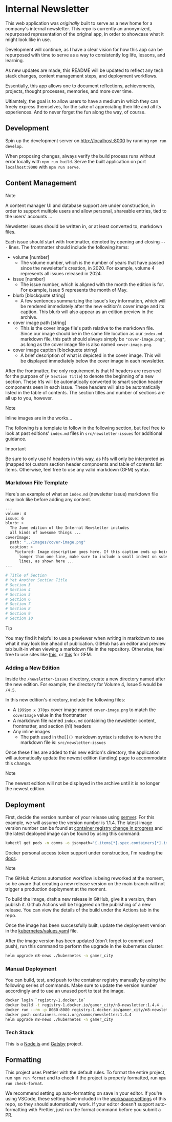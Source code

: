 # Internal Newsletter

This web application was _*originally*_ built to serve as a new home for a company's internal newsletter. This repo is currently an anonymized, repurposed representation of the original app, in order to showcase what it might look like in use.

Development will continue, as I have a clear vision for how this app can be repurposed with time to serve as a way to consistently log life, lessons, and learning.

As new updates are made, this README will be updated to reflect any tech stack changes, content management steps, and deployment workflows.

Essentially, this app allows one to document reflections, achievements, projects, thought processes, memories, and more over time.

Ultiamtely, the goal is to allow users to have a medium in which they can freely express themselves, for the sake of appreciating their life and all its experiences. And to never forget the fun along the way, of course.

## Development

Spin up the development server on [http://localhost:8000](http://localhost:8000) by running `npm run develop`.

When proposing changes, always verify the build process runs without error locally with `npm run build`. Serve the built application on port `localhost:9000` with `npm run serve`.

## Content Management

> [!NOTE]
> A content manager UI and database support are under construction, in order to support multiple users and allow personal, shareable entries, tied to the users' accounts ...

Newsletter issues should be written in, or at least converted to, markdown files.

Each issue should start with frontmatter, denoted by opening and closing `---` lines. The frontmatter should include the following items:

- volume [number]
  - The volume number, which is the number of years that have passed since the newsletter's creation, in 2020. For example, volume 4 represents all issues released in 2024.
- issue [number]
  - The issue number, which is aligned with the month the edition is for. For example, issue 5 represents the month of May.
- blurb [blockquote string]
  - A few sentences summarizing the issue's key information, which will be rendered immediately after the new edition's cover image and its caption. This blurb will also appear as an edition preview in the archive.
- cover image path [string]
  - This is the cover image file's path relative to the markdown file. Since our image should be in the same file location as our `index.md` markdown file, this path should always simply be `"cover-image.png"`, as long as the cover image file is also named `cover-image.png`.
- cover image caption [blockquote string]
  - A brief description of what is depicted in the cover image. This will be displayed immediately below the cover image in each newsletter.

After the frontmatter, the only requirement is that h1 headers are reserved for the purpose of (`# Section Title`) to denote the beginning of a new section. These h1s will be automatically converted to smart section header components seen in each issue. These headers will also be automatically listed in the table of contents. The section titles and number of sections are all up to you, however.

> [!NOTE]
> Inline images are in the works...

The following is a template to follow in the following section, but feel free to look at past editions' `index.md` files in `src/newsletter-issues` for additional guidance.

> [!IMPORTANT]
> Be sure to only use h1 headers in this way, as h1s will only be interpreted as (mapped to) custom section header compnoents and table of contents list items.
> Otherwise, feel free to use any valid markdown (GFM) syntax.

### Markdown File Template

Here's an example of what an `index.md` (newsletter issue) markdown file may look like before adding any content.

```bash
---
volume: 4
issue: 6
blurb: >
  The June edition of the Internal Newsletter includes
  all kinds of awesome things ...
coverImage:
  path: "../images/cover-image.png"
  caption: >
    Pictured: Image description goes here. If this caption ends up being
      longer than one line, make sure to include a small indent on subsequent
      lines, as shown here ...
---

# Title of Section
# Yet Another Section Title
# Section 3
# Section 4
# Section 5
# Section 6
# Section 7
# Section 8
# Section 9
# Section 10
```

> [!TIP]
> You may find it helpful to use a previewer when writing in markdown to see what it may look like
> ahead of publication. GitHub has an editor and preview tab built-in when viewing a markdown file in
> the repository. Otherwise, feel free to use sites like [this](https://markdownlivepreview.com/),
> or [this](https://loilo.github.io/gfm-preview/) for GFM.

### Adding a New Edition

Inside the `/newsletter-issues` directory, create a new directory named after the new edition. For example, the directory for Volume 4, Issue 5 would be `/4.5`.

In this new edition's directory, include the following files:

- A `1999px x 370px` cover image named `cover-image.png` to match the `coverImage` value in the frontmatter
- A markdown file named `index.md` containing the newsletter content, frontmatter, and section (h1) headers
- Any inline images
  - The path used in the`[]()` markdown syntax is relative to where the markdown file is: `src/newsletter-issues`

Once these files are added to this new edition's directory, the application will automatically update the newest edition (landing) page to accommodate this change.

> [!NOTE]
> The newest edition will not be displayed in the archive until it is no longer the newest edition.

## Deployment

First, decide the version number of your release using [semver](https://semver.org/). For this example, we will assume the version number is 1.1.4. The latest image version number can be found at [container registry change in progress](registry-1.docker.io) and the latest deployed image can be found by using this command:

```bash
kubectl get pods -n comms -o jsonpath="{.items[*].spec.containers[*].image}" -l app.kubernetes.io/name=n8-newsletter
```

Docker personal access token support under construction, I'm reading the [docs](https://docs.docker.com/security/access-tokens/).

> [!NOTE]
> The GitHub Actions automation workflow is being reworked at the moment, so be aware that creating a new release version on the main branch will not trigger a production deployment at the moment.

To build the image, draft a new release in GitHub, give it a version, then publish it. Github Actions will be triggered on the publishing of a new release. You can view the details of the build under the Actions tab in the repo.

Once the image has been successfully built, update the deployment version in the [kubernetes/values.yaml](https://github.com/nathanlf/n8-news/kubernetes/values.yaml) file.

After the image version has been updated (don't forget to commit and push), run this command to perform the upgrade in the kubernetes cluster:

```bash
helm upgrade n8-news ./kubernetes -n gamer_city
```

### Manual Deployment

You can build, test, and push to the container registry manually by using the following series of commands. Make sure to update the version number accordingly and to use an unused port to test the image.

```bash
docker login `registry-1.docker.io`
docker build -t registry-1.docker.io/gamer_city/n8-newsletter:1.4.4 .
docker run --rm -p 8080:8080 registry-1.docker.io/gamer_city/n8-newsletter:1.4.4
docker push containers.renci.org/comms/newsletter:1.4.4
helm upgrade n8-news ./kubernetes -n gamer_city
```

### Tech Stack

This is a [Node.js](https://nodejs.org/en) and [Gatsby](https://www.gatsbyjs.com/) project.

## Formatting

This project uses Prettier with the default rules. To format the entire project, run `npm run format` and to check if the project is properly formatted, run `npm run check-format`.

We recommend setting up auto-formatting on save in your editor. If you're using VSCode, these setting have included in the [workspace settings](./.vscode/settings.json) of this repo, so they should automatically work. If your editor doesn't support auto-formatting with Prettier, just run the format command before you submit a PR.
